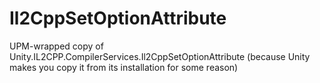 # Il2CppSetOptionAttribute
UPM-wrapped copy of Unity.IL2CPP.CompilerServices.Il2CppSetOptionAttribute (because Unity makes you copy it from its installation for some reason)

